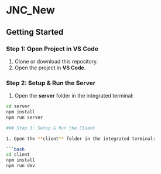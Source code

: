 # JNC_New

##  Getting Started

### Step 1: Open Project in VS Code

1. Clone or download this repository.
2. Open the project  in **VS Code**.

### Step 2: Setup & Run the Server

1. Open the **server** folder in the integrated terminal:

```bash
cd server
npm install
npm run server

### Step 3: Setup & Run the Client

1. Open the **client** folder in the integrated terminal:

```bash
cd client
npm install
npm run dev

